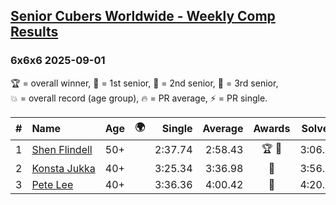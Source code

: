 <style>table {white-space: nowrap;}</style>
<link rel="stylesheet" type="text/css" href="/scw-comp/css/flags.css" />

## [Senior Cubers Worldwide - Weekly Comp Results](/scw-comp/results/)
### 6x6x6 2025-09-01

<span style="white-space: nowrap;">🏆 = overall winner</span>, <span style="white-space: nowrap;">🥇 = 1st senior</span>, <span style="white-space: nowrap;">🥈 = 2nd senior</span>, <span style="white-space: nowrap;">🥉 = 3rd senior</span>, <span style="white-space: nowrap;">💥 = overall record (age group)</span>, <span style="white-space: nowrap;">🔥 = PR average</span>, <span style="white-space: nowrap;">⚡ = PR single</span>.

| # | Name | Age | 🌍 | Single | Average | Awards | Solve 1 | Solve 2 | Solve 3 | Video |
| :--: | :-- | :--: | :--: | --: | --: | :--: | --: | --: | --: | :-- |
| 1 | [Shen Flindell](../../persons/shen_flindell/666.md) | 50+ | <i class="flag flag-AU" /> | 2:37.74 | 2:58.43 | 🏆 🥇 | 3:06.93 | 2:37.74 | 3:10.61 | [Desktop](https://www.facebook.com/events/1260692999127074/permalink/1269299921599715) / [Mobile](https://m.facebook.com/events/1260692999127074?view=permalink&id=1269299921599715) |
| 2 | [Konsta Jukka](../../persons/konsta_jukka/666.md) | 40+ | <i class="flag flag-FI" /> | 3:25.34 | 3:36.98 | 🥈 | 3:56.71 | 3:25.34 | 3:28.88 | [Desktop](https://www.facebook.com/events/1260692999127074/permalink/1269181334944907) / [Mobile](https://m.facebook.com/events/1260692999127074?view=permalink&id=1269181334944907) |
| 3 | [Pete Lee](../../persons/pete_lee/666.md) | 40+ | <i class="flag flag-GB" /> | 3:36.36 | 4:00.42 | 🥉 | 4:20.22 | 4:04.68 | 3:36.36 | [Desktop](https://www.facebook.com/events/1260692999127074/permalink/1266670875195953) / [Mobile](https://m.facebook.com/events/1260692999127074?view=permalink&id=1266670875195953) |

<!-- Global site tag (gtag.js) - Google Analytics -->
<script async src="https://www.googletagmanager.com/gtag/js?id=UA-86348435-3"></script>
<script>window.dataLayer = window.dataLayer || []; function gtag() {dataLayer.push(arguments);} gtag('js', new Date()); gtag('config', 'UA-86348435-3');</script>
